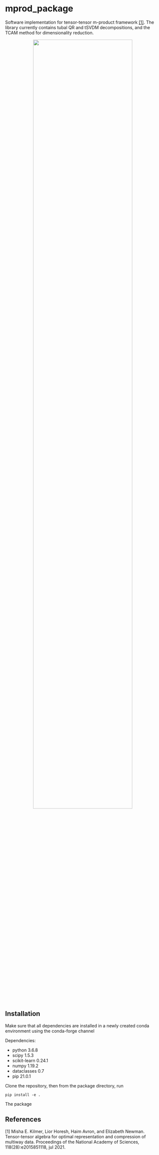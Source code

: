 # mprod_package
Software implementation for tensor-tensor m-product framework [[1]](#1).
The library currently contains tubal QR and tSVDM decompositions, and the TCAM method for dimensionality reduction.


<p align="center">
  <img width="80%",height="80%",  src="https://user-images.githubusercontent.com/16097812/143407367-36c30aa4-da1f-4a8b-93db-470114486064.png" />
</p>

## Installation 
Make sure that all dependencies are installed in a newly created conda environment using the conda-forge channel

Dependencies:
* python                    3.6.8
* scipy                     1.5.3
* scikit-learn              0.24.1
* numpy                     1.19.2
* dataclasses               0.7
* pip                       21.0.1


Clone the repository, then from the package directory, run
```
pip install -e .
```




The package 



## References
<a id="1">[1]</a> 
Misha E. Kilmer, Lior Horesh, Haim Avron, and Elizabeth Newman.  Tensor-tensor algebra for optimal representation and compression of multiway data. Proceedings of the National Academy of Sciences, 118(28):e2015851118, jul 2021.
